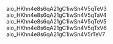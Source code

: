 aio_HKhn4e8s6qA21gC1iwSn4V5qTeV3
aio_HKhn4e8s6qA21gC1iwSn4V5qTaV4
aio_HKhn4e8s6qA21gC1iwSn4V5qTeV5
aio_HKhn4e8s6qA21gC1iwSn4V5qTxV6
aio_HKhn4e8s6qA21gC1iwSn4V5rTeV7
